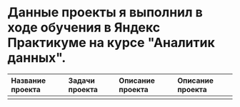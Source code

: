 # Данные проекты я выполнил в ходе обучения в Яндекс Практикуме на курсе "Аналитик данных".

| Название проекта | Задачи проекта | Описание проекта | Описание проекта |
| :-------------------- | :-------------------- |:--------------------|:--------------------|
|  |  |  |  |
